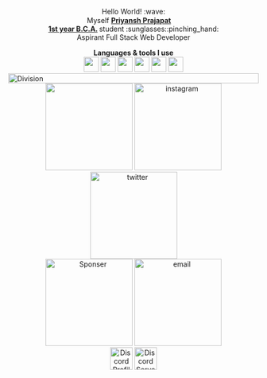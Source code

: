 <p align="center"> Hello World! :wave: <br> Myself <strong> <ins>Priyansh Prajapat</ins> </strong> <a href="https://priyansh.xyz"> <img src="https://cdn.priyansh.xyz/emojis/verified.png" width="15" height="15"> </a> <br>  <strong> <ins>1st year B.C.A.</ins> </strong> student :sunglasses::pinching_hand: <br> Aspirant Full Stack Web Developer</p>

<div align="center"> <b>Languages & tools I use</b> <br> <a href="https://web.dev/learn/html/"><img src="https://cdn.priyansh.xyz/emojis/html.png" width="30" height="30"></a> <a href="https://web.dev/learn/css/"><img src="https://cdn.priyansh.xyz/emojis/css.png" width="30" height="30"></a> <a href="https://developer.mozilla.org/en-US/docs/Web/JavaScript/"><img src="https://cdn.priyansh.xyz/emojis/js.png" width="30" height="30"></a> <a href="https://www.python.org/"><img src="https://cdn.priyansh.xyz/emojis/py.png" width="30" height="30"></a> <a href="https://www.mongodb.com/"><img src="https://cdn.priyansh.xyz/emojis/mongodb.png" width="30" height="30"></a> <a href="https://getbootstrap.com/"><img src="https://cdn.priyansh.xyz/emojis/bootstrap.png" width="30" height="30"></a> </div> 

<div><img src="https://cdn.priyansh.xyz/src/div-line.gif" alt="Division" height="20px" width="100%"> </div>

<div align="center"> <a href="https://www.priyansh.xyz" target="_blank"><img src="https://cdn.priyansh.xyz/banner/priyanshdotxyz.png" style="width: 175px !important;" ></a> <a href="https://instagram.com/priyanshdotxyz" target="_blank"><img src="https://cdn.priyansh.xyz/banner/instagram.png" alt="instagram" style="width: 175px !important;" ></a> <a href="https://twitter.com/priyanshdotxyz" target="_blank"><img src="https://cdn.priyansh.xyz/banner/twitter.png" alt="twitter" style="width: 175px !important;" ></a> <br>
 <a href="https://buymeacoffee.com/priyanshdotxyz" target="_blank"><img src="https://cdn.priyansh.xyz/banner/buymeacoffee.png" alt="Sponser" style="width: 175px !important;" ></a>  <a href="mailto:hello@priyanshxyz" target="_blank"><img src="https://cdn.priyansh.xyz/banner/email.png" alt="email" style="width: 175px !important;" ></a> </div>
<div align="center"> <a href="https://discord.com/users/838764339942785051"><img src="https://discord.c99.nl/widget/theme-3/838764339942785051.png" alt="Discord Profile" height="45"></a>  <a href="https://discord.com/invite/VWUh7KuCwy"><img src="https://discord.com/api/guilds/1013114166963339434/widget.png?style=banner2" alt="Discord Server" height="45"></a> </div>


<p align="center"> <a href="https://githubcom/priyanshdotxyz><img src="https://gpvc.arturio.dev/priyanshdotxyz"> </a> </p>
